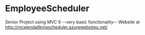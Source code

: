 # EmployeeScheduler
Senior Project using MVC  6
--very basic functionality--
Website at http://mcwendallkingscheduler.azurewebsites.net/
